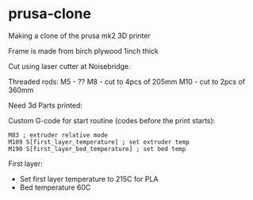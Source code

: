 # prusa-clone
Making a clone of the prusa mk2 3D printer

Frame is made from birch plywood 1inch thick

Cut using laser cutter at Noisebridge.

Threaded rods:
M5 - ??
M8   - cut to 4pcs of 205mm
M10  - cut to 2pcs of 360mm

Need 3d Parts printed:



Custom G-code for start routine (codes before the print starts):
```
M83 ; extruder relative mode
M109 S[first_layer_temperature] ; set extruder temp
M190 S[first_layer_bed_temperature] ; set bed temp
```

First layer:
- Set first layer temperature to 215C for PLA
- Bed temperature 60C
